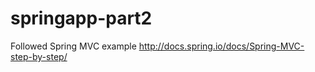 springapp-part2
===============

Followed Spring MVC example
http://docs.spring.io/docs/Spring-MVC-step-by-step/

